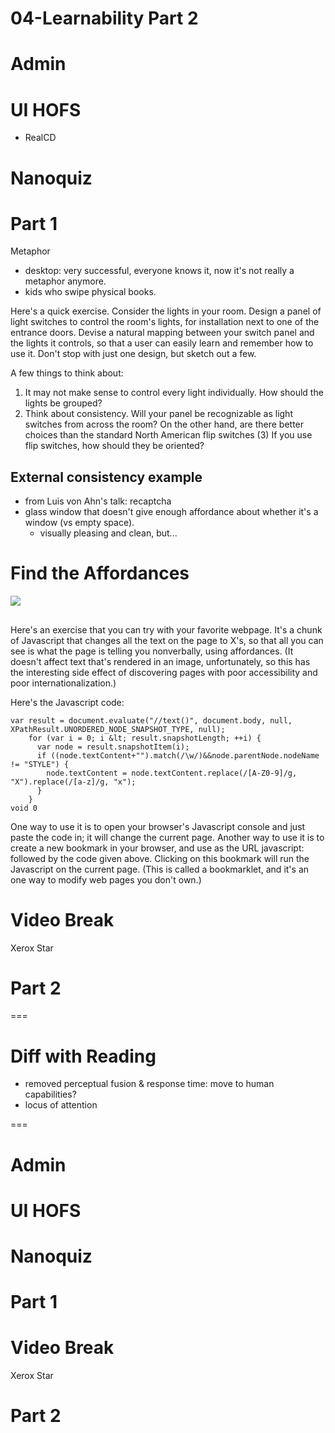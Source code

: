 # 04-Learnability Part 2


# Admin


# UI HOFS
- RealCD

# Nanoquiz


# Part 1

Metaphor
- desktop: very successful, everyone knows it, now it's not really a metaphor anymore.
- kids who swipe physical books.


Here's a quick exercise. Consider the lights in your room. Design a panel of light switches to control the room's lights, for installation next to one of the entrance doors. Devise a natural mapping between your switch panel and the lights it controls, so that a user can easily learn and remember how to use it. Don't stop with just one design, but sketch out a few.

A few things to think about:

1. It may not make sense to control every light individually. How should the lights be grouped?
2. Think about consistency. Will your panel be recognizable as light switches from across the room? On the other hand, are there better choices than the standard North American flip switches (3) If you use flip switches, how should they be oriented?

## External consistency example
- from Luis von Ahn's talk: recaptcha
- glass window that doesn't give enough affordance about whether it's a window (vs empty space).
	- visually pleasing and clean, but...


##
<div class="slide">
<h1>Find the Affordances</h1>
<img src="figures/12.png" />
</div>

##
Here's an exercise that you can try with your favorite webpage. It's a chunk of Javascript that changes all the text on the page to X's, so that all you can see is what the page is telling you nonverbally, using affordances. (It doesn't affect text that's rendered in an image, unfortunately, so this has the interesting side effect of discovering pages with poor accessibility and poor internationalization.)

Here's the Javascript code:

	var result = document.evaluate("//text()", document.body, null, XPathResult.UNORDERED_NODE_SNAPSHOT_TYPE, null);
		for (var i = 0; i &lt; result.snapshotLength; ++i) {
		  var node = result.snapshotItem(i);
		  if ((node.textContent+"").match(/\w/)&&node.parentNode.nodeName != "STYLE") {
		    node.textContent = node.textContent.replace(/[A-Z0-9]/g, "X").replace(/[a-z]/g, "x");
		  }
		}
	void 0

One way to use it is to open your browser's Javascript console and just paste the code in; it will change the current page. Another way to use it is to create a new bookmark in your browser, and use as the URL javascript: followed by the code given above. Clicking on this bookmark will run the Javascript on the current page. (This is called a bookmarklet, and it's an one way to modify web pages you don't own.)


# Video Break
Xerox Star


# Part 2







===

# Diff with Reading
- removed perceptual fusion & response time: move to human capabilities?
- locus of attention

===

# Admin


# UI HOFS


# Nanoquiz


# Part 1


# Video Break
Xerox Star


# Part 2

